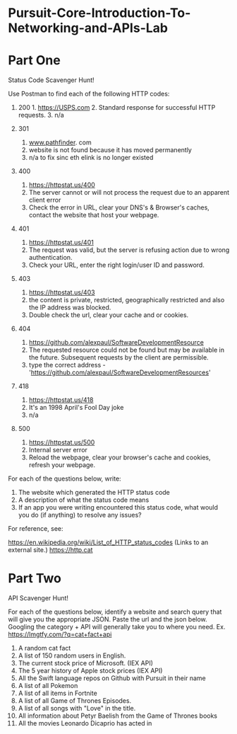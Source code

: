 # Pursuit-Core-Introduction-To-Networking-and-APIs-Lab

# Part One

Status Code Scavenger Hunt!

Use Postman to find each of the following HTTP codes:


1. 200 
        1. https://USPS.com
        2. Standard response for successful HTTP requests.
        3. n/a
        
1. 301
    1. www.pathfinder. com
    2. website is not found because it has moved permanently
    3. n/a to fix sinc eth elink is no longer existed
    
1. 400
    1. https://httpstat.us/400
    2. The server cannot or will not process the request due to an apparent client error
    3. Check the error in URL, clear your DNS's & Browser's caches, contact the website that host your webpage.
    
1. 401
    1. https://httpstat.us/401
    2. The request was valid, but the server is refusing action due to wrong authentication.
    3. Check your URL, enter the right login/user ID and password.
    
1. 403
    1. https://httpstat.us/403
    2. the content is private, restricted, geographically restricted and also the IP address was blocked.
    3. Double check the url, clear your cache and or cookies.
    
1. 404
    1. https://github.com/alexpaul/SoftwareDevelopmentResource
    2. The requested resource could not be found but may be available in the future. Subsequent requests by the client are permissible.
    3. type the correct address - 'https://github.com/alexpaul/SoftwareDevelopmentResources'
    
1. 418
    1. https://httpstat.us/418
    2. It's an 1998 April's Fool Day joke
    3. n/a
    
1. 500
    1. https://httpstat.us/500
    2. Internal server error
    3. Reload the webpage, clear your browser's cache and cookies, refresh your webpage.
    


For each of the questions below, write:

1. The website which generated the HTTP status code
2. A description of what the status code means
3. If an app you were writing encountered this status code, what would you do (if anything) to resolve any issues?


For reference, see:

https://en.wikipedia.org/wiki/List_of_HTTP_status_codes (Links to an external site.)
https://http.cat


# Part Two

API Scavenger Hunt!

For each of the questions below, identify a website and search query that will give you the appropriate JSON.  Paste the url and the json below.  Googling the category + API will generally take you to where you need.  Ex. https://lmgtfy.com/?q=cat+fact+api

1. A random cat fact
1. A list of 150 random users in English.
1. The current stock price of Microsoft. (IEX API)
1. The 5 year history of Apple stock prices (IEX API)
1. All the Swift language repos on Github with Pursuit in their name
1. A list of all Pokemon
1. A list of all items in Fortnite
1. A list of all Game of Thrones Episodes.
1. A list of all songs with "Love" in the title.
1. All information about Petyr Baelish from the Game of Thrones books
1. All the movies Leonardo Dicaprio has acted in
